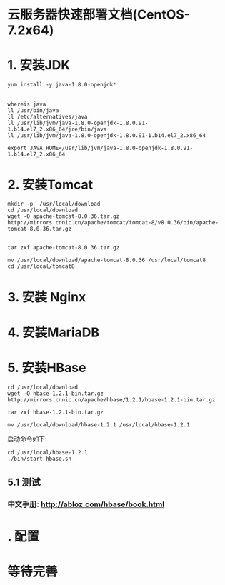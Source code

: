 # 云服务器快速部署文档(CentOS-7.2x64)

# 1. 安装JDK

	yum install -y java-1.8.0-openjdk*


##

	whereis java
	ll /usr/bin/java
	ll /etc/alternatives/java
	ll /usr/lib/jvm/java-1.8.0-openjdk-1.8.0.91-1.b14.el7_2.x86_64/jre/bin/java
	ll /usr/lib/jvm/java-1.8.0-openjdk-1.8.0.91-1.b14.el7_2.x86_64

	export JAVA_HOME=/usr/lib/jvm/java-1.8.0-openjdk-1.8.0.91-1.b14.el7_2.x86_64


# 2. 安装Tomcat


	mkdir -p  /usr/local/download
	cd /usr/local/download
	wget -O apache-tomcat-8.0.36.tar.gz  http://mirrors.cnnic.cn/apache/tomcat/tomcat-8/v8.0.36/bin/apache-tomcat-8.0.36.tar.gz


	tar zxf apache-tomcat-8.0.36.tar.gz

	mv /usr/local/download/apache-tomcat-8.0.36 /usr/local/tomcat8
	cd /usr/local/tomcat8


# 3. 安装 Nginx



# 4. 安装MariaDB


# 5. 安装HBase


	cd /usr/local/download
	wget -O hbase-1.2.1-bin.tar.gz  http://mirrors.cnnic.cn/apache/hbase/1.2.1/hbase-1.2.1-bin.tar.gz

	tar zxf hbase-1.2.1-bin.tar.gz

	mv /usr/local/download/hbase-1.2.1 /usr/local/hbase-1.2.1

启动命令如下: 

	cd /usr/local/hbase-1.2.1
	./bin/start-hbase.sh


## 5.1 测试




###  中文手册: http://abloz.com/hbase/book.html


# . 配置


# 等待完善


